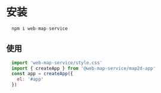 # 安装

```js
  npm i web-map-service
```

## 使用

```js
  import 'web-map-service/style.css'
  import { createApp } from '@web-map-service/map2d-app'
  const app = createApp({
    el: '#app'
  })

```